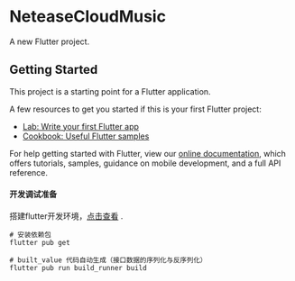 # NeteaseCloudMusic

A new Flutter project.

## Getting Started

This project is a starting point for a Flutter application.

A few resources to get you started if this is your first Flutter project:

- [Lab: Write your first Flutter app](https://flutter.dev/docs/get-started/codelab)
- [Cookbook: Useful Flutter samples](https://flutter.dev/docs/cookbook)

For help getting started with Flutter, view our
[online documentation](https://flutter.dev/docs), which offers tutorials,
samples, guidance on mobile development, and a full API reference.


#### 开发调试准备
搭建flutter开发环境，[点击查看](https://flutterchina.club/setup-macos/) .
```
# 安装依赖包
flutter pub get

# built_value 代码自动生成（接口数据的序列化与反序列化）
flutter pub run build_runner build

```